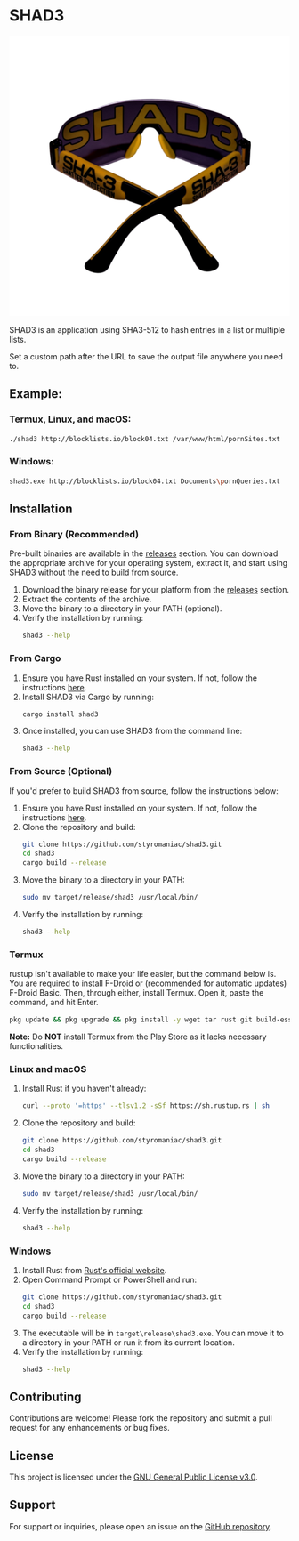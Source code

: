 # SHAD3

![SHAD3](https://github.com/styromaniac/shad3/raw/main/SHAD3.png?v=1)

SHAD3 is an application using SHA3-512 to hash entries in a list or multiple lists.

Set a custom path after the URL to save the output file anywhere you need to.

## Example:

### Termux, Linux, and macOS:
```bash
./shad3 http://blocklists.io/block04.txt /var/www/html/pornSites.txt
```

### Windows:
```bash
shad3.exe http://blocklists.io/block04.txt Documents\pornQueries.txt
```

## Installation

### From Binary (Recommended)
Pre-built binaries are available in the [releases](https://github.com/styromaniac/shad3/releases) section. You can download the appropriate archive for your operating system, extract it, and start using SHAD3 without the need to build from source.

1. Download the binary release for your platform from the [releases](https://github.com/styromaniac/shad3/releases) section.
2. Extract the contents of the archive.
3. Move the binary to a directory in your PATH (optional).
4. Verify the installation by running:
    ```bash
    shad3 --help
    ```

### From Cargo
1. Ensure you have Rust installed on your system. If not, follow the instructions [here](https://www.rust-lang.org/tools/install).
2. Install SHAD3 via Cargo by running:
    ```bash
    cargo install shad3
    ```
3. Once installed, you can use SHAD3 from the command line:
    ```bash
    shad3 --help
    ```

### From Source (Optional)
If you'd prefer to build SHAD3 from source, follow the instructions below:

1. Ensure you have Rust installed on your system. If not, follow the instructions [here](https://www.rust-lang.org/tools/install).
2. Clone the repository and build:
    ```bash
    git clone https://github.com/styromaniac/shad3.git
    cd shad3
    cargo build --release
    ```
3. Move the binary to a directory in your PATH:
    ```bash
    sudo mv target/release/shad3 /usr/local/bin/
    ```
4. Verify the installation by running:
    ```bash
    shad3 --help
    ```

### Termux
rustup isn't available to make your life easier, but the command below is. You are required to install F-Droid or (recommended for automatic updates) F-Droid Basic. Then, through either, install Termux. Open it, paste the command, and hit Enter.

```bash
pkg update && pkg upgrade && pkg install -y wget tar rust git build-essential && wget -O shad3-src.tar.gz $(curl -s https://api.github.com/repos/styromaniac/shad3/releases/latest | grep "tarball_url" | cut -d '"' -f 4) && tar -xzvf shad3-src.tar.gz && cd styromaniac-shad3-* && cargo build --release && mv target/release/shad3 $PREFIX/bin/ && echo -e '# Rust and shad3 environment setup\nexport PATH=$PATH:/data/data/com.termux/files/home/.cargo/bin:$PREFIX/bin\nexport TMPDIR=/data/data/com.termux/files/home/temp\nmkdir -p $TMPDIR\n# Alias for updating and upgrading packages\nalias pkgup="pkg update && pkg upgrade"\n# Function to update shad3\nupdate_shad3() { cd ~/styromaniac-shad3-* && git pull && cargo build --release && cp target/release/shad3 $PREFIX/bin/; echo "shad3 updated successfully."; }\n# Alias for updating shad3\nalias update-shad3="update_shad3"' >> ~/.bashrc && source ~/.bashrc && shad3 --help
```
**Note:** Do **NOT** install Termux from the Play Store as it lacks necessary functionalities.

### Linux and macOS
1. Install Rust if you haven't already:
    ```bash
    curl --proto '=https' --tlsv1.2 -sSf https://sh.rustup.rs | sh
    ```
2. Clone the repository and build:
    ```bash
    git clone https://github.com/styromaniac/shad3.git
    cd shad3
    cargo build --release
    ```
3. Move the binary to a directory in your PATH:
    ```bash
    sudo mv target/release/shad3 /usr/local/bin/
    ```
4. Verify the installation by running:
    ```bash
    shad3 --help
    ```

### Windows
1. Install Rust from [Rust's official website](https://www.rust-lang.org/tools/install).
2. Open Command Prompt or PowerShell and run:
    ```bash
    git clone https://github.com/styromaniac/shad3.git
    cd shad3
    cargo build --release
    ```
3. The executable will be in `target\release\shad3.exe`. You can move it to a directory in your PATH or run it from its current location.
4. Verify the installation by running:
    ```bash
    shad3 --help
    ```

## Contributing

Contributions are welcome! Please fork the repository and submit a pull request for any enhancements or bug fixes.

## License

This project is licensed under the [GNU General Public License v3.0](LICENSE).

## Support

For support or inquiries, please open an issue on the [GitHub repository](https://github.com/styromaniac/shad3/issues).
